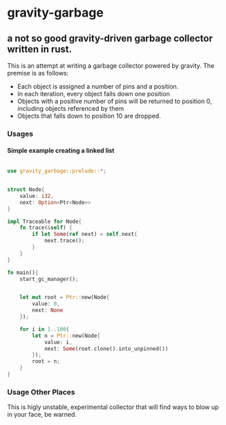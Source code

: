# gravity-garbage
## a not so good gravity-driven garbage collector written in rust.
This is an attempt at writing a garbage collector powered by gravity.
The premise is as follows:
- Each object is assigned a number of pins and a position.
- In each iteration, every object falls down one position
- Objects with a positive number of pins will be returned to position 0, including objects referenced by them
- Objects that falls down to position 10 are dropped.

### Usages
#### Simple example creating a linked list
```rust

use gravity_garbage::prelude::*;


struct Node{
    value: i32,
    next: Option<Ptr<Node>>
}

impl Traceable for Node{
    fn trace(&self) {
        if let Some(ref next) = self.next{
            next.trace();
        }
    }
}

fn main(){
    start_gc_manager();


    let mut root = Ptr::new(Node{
        value: 0,
        next: None
    });

    for i in 1..100{
        let n = Ptr::new(Node{
            value: i,
            next: Some(root.clone().into_unpinned())
        });
        root = n;
    }
}
```

### Usage Other Places
This is higly unstable, experimental collector that will find ways to blow up in your face, be warned.